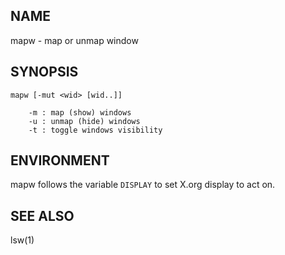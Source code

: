 NAME
----
mapw - map or unmap window

SYNOPSIS
--------
    mapw [-mut <wid> [wid..]]

        -m : map (show) windows
        -u : unmap (hide) windows
        -t : toggle windows visibility

ENVIRONMENT
-----------
mapw follows the variable `DISPLAY` to set X.org display to act on.

SEE ALSO
--------
lsw(1)
